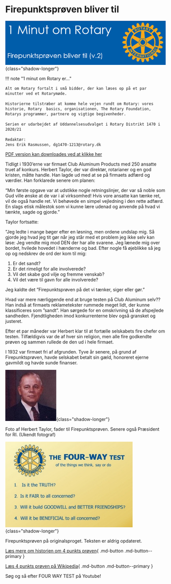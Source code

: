 # Firepunktsprøven bliver til

![4 punktsprøven](images/4punkt.jpg){class="shadow-longer"} 

!!! note "1 minut om Rotary er..."

    Alt om Rotary fortalt i små bidder, der kan læses op på et par minutter ved et Rotarymøde.
    
    Historierne tilstræber at komme hele vejen rundt om Rotary: vores historie, Rotary  basics, organisationen, The Rotary Foundation, Rotarys programmer, partnere og vigtige begivenheder.
    
    Serien er udarbejdet af Uddannelsesudvalget i Rotary Distrikt 1470 i 2020/21
    
    Redaktør: 
    Jens Erik Rasmussen, dg1470-1213@rotary.dk


<a href=https://1minut.rotary.dk/pdf-versioner/1_minut_om_Rotary_Firepunktsproeven.pdf target=_blank>PDF version kan downloades ved at klikke her</a>


Tidligt i 1930’erne var firmaet Club Aluminum Products med 250 ansatte truet af konkurs. Herbert Taylor, der var direktør, rotarianer og en god kristen, måtte handle. Han lagde ud med at se på firmaets adfærd og værdier. Han forklarede senere om planen: 


“Min første opgave var at udstikke nogle retningslinjer, der var så noble som Gud ville ønske at de var i al virksomhed! Hvis vore ansatte kan tænke ret, vil de også handle ret. Vi behøvede en simpel vejledning i den rette adfærd. En slags etisk målestok som vi kunne lære udenad og anvende på hvad vi tænkte, sagde og gjorde.”


Taylor fortsatte: 


”Jeg ledte i mange bøger efter en løsning, men ordene undslap mig. Så gjorde jeg hvad jeg tit gør når jeg står med et problem jeg ikke selv kan løse: Jeg vendte mig mod DEN der har alle svarene. Jeg lænede mig over bordet, hvilede hovedet i hænderne og bad. Efter nogle få øjeblikke så jeg op og nedskrev de ord der kom til mig:


1.	Er det sandt?
2.	Er det rimeligt for alle involverede?
3.	Vil det skabe god vilje og fremme venskab?
4.	Vil det være til gavn for alle involverede?


Jeg kaldte det ”Firepunktsprøven på det vi tænker, siger eller gør.”


Hvad var mere nærliggende end at bruge testen på Club Aluminum selv?? Han indså at firmaets reklametekster rummede meget lidt, der kunne klassificeres som ”sandt”. Han sørgede for en omskrivning så de afspejlede sandheden. Fjendtligheden imod konkurrenterne blev også gransket og justeret.


Efter et par måneder var Herbert klar til at fortælle selskabets fire chefer om testen. Tilfældigvis var de af hver sin religion, men alle fire godkendte prøven og sammen rullede de den ud i hele firmaet. 


I 1932 var firmaet fri af afgrunden. Tyve år senere, på grund af Firepunktsprøven, havde selskabet betalt sin gæld, honoreret ejerne gavmildt og havde sunde finanser.


![Herberg Taylor](images/Herbert-Taylor.jpg){class="shadow-longer"} 

Foto af Herbert Taylor, fader til Firepunktsprøven. Senere også Præsident for RI. (Ukendt fotograf)


![4 punkt](images/4punktbillede.jpg){class="shadow-longer"} 

Firepunktsprøven på originalsproget. Teksten er aldrig opdateret.


[Læs mere om historien om 4 punkts prøven](https://rotary5630.org/history-of-the-four-way-test/){ .md-button .md-button--primary }


[Læs 4 punkts prøven på Wikipedia](https://en.wikipedia.org/wiki/The_Four-Way_Test){ .md-button .md-button--primary }


Søg og så efter FOUR WAY TEST på Youtube!